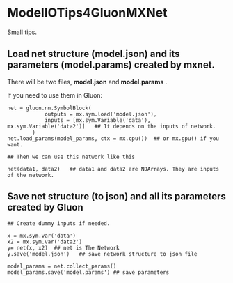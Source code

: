 # ModelIOTips4GluonMXNet

Small tips. 

## Load net structure (model.json) and its parameters (model.params) created by mxnet.

There will be two files, __model.json__ and __model.params__ .

If you need to use them in Gluon:

```
net = gluon.nn.SymbolBlock(
            outputs = mx.sym.load('model.json'),
            inputs = [mx.sym.Variable('data'), mx.sym.Variable('data2')]   ## It depends on the inputs of network.
        )
net.load_params(model_params, ctx = mx.cpu())  ## or mx.gpu() if you want.

## Then we can use this network like this

net(data1, data2)   ## data1 and data2 are NDArrays. They are inputs of the network.

```

## Save net structure (to json) and all its parameters created by Gluon

```
## Create dummy inputs if needed.

x = mx.sym.var('data')
x2 = mx.sym.var('data2')
y= net(x, x2)  ## net is The Network
y.save('model.json')   ## save network structure to json file

model_params = net.collect_params()
model_params.save('model.params') ## save parameters

```
